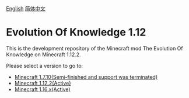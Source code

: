 [English](README.md)  [简体中文](README-zh_cn.md)

# Evolution Of Knowledge 1.12

This is the development repository of the Minecraft mod The Evolution Of Knowledge on Minecraft 1.12.2.


Please select a version to go to:

- [Minecraft 1.7.10(Semi-finished and support was terminated)](https://github.com/gonggongjohn/Evolution-Of-Knowledge/tree/1.7.10)
- [Minecraft 1.12.2(Active)](https://github.com/gonggongjohn/Evolution-Of-Knowledge/tree/1.12.2)
- [Minecraft 1.16.x(Active)](https://github.com/gonggongjohn/Evolution-Of-Knowledge/tree/1.16)
